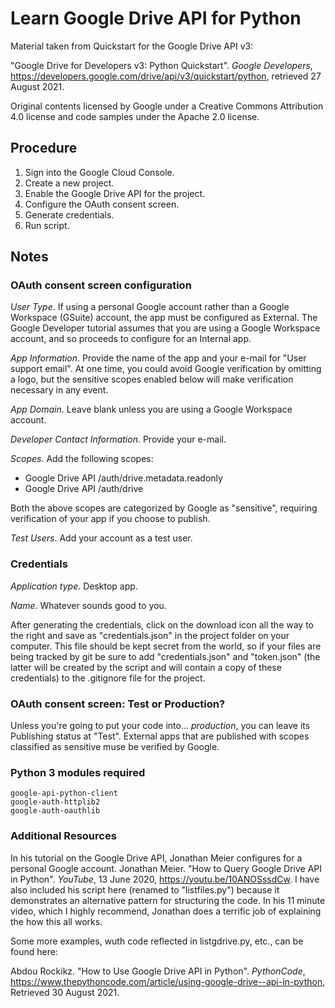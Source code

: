 # Learn Google Drive API for Python
Material taken from Quickstart for the Google Drive API v3:

"Google Drive for Developers v3: Python Quickstart". _Google Developers_, https://developers.google.com/drive/api/v3/quickstart/python, retrieved 27 August 2021.

Original contents licensed by Google under a Creative Commons Attribution
4.0 license and code samples under the Apache 2.0 license.

## Procedure

1. Sign into the Google Cloud Console.
2. Create a new project.
3. Enable the Google Drive API for the project.
4. Configure the OAuth consent screen.
5. Generate credentials.
6. Run script.

## Notes

### OAuth consent screen configuration

_User Type_. If using a personal Google account rather than a Google Workspace (GSuite) account, the app must be configured as External. The Google Developer tutorial assumes that you are using a Google Workspace account, and so proceeds to configure for an Internal app.

_App Information_. Provide the name of the app and your e-mail for "User support email". At one time, you could avoid Google verification by omitting a logo, but the sensitive scopes enabled below will make verification necessary in any event.

_App Domain_. Leave blank unless you are using a Google Workspace account.

_Developer Contact Information_. Provide your e-mail.

_Scopes_. Add the following scopes:
* Google Drive API /auth/drive.metadata.readonly
* Google Drive API /auth/drive

Both the above scopes are categorized by Google as "sensitive", requiring verification of your app if you choose to publish.

_Test Users_. Add your account as a test user.

### Credentials

_Application type_. Desktop app.

_Name_. Whatever sounds good to you.

After generating the credentials, click on the download icon all the way to the right and save as "credentials.json" in the project folder on your computer. This file should be kept secret from the world, so if your files are being tracked by git be sure to add "credentials.json" and "token.json" (the latter will be created by the script and will contain a copy of these credentials) to the .gitignore file for the project.

### OAuth consent screen: Test or Production?

Unless you're going to put your code into... _production_, you can leave its Publishing status at "Test". External apps that are published with scopes classified as sensitive muse be verified by Google.

### Python 3 modules required

```
google-api-python-client
google-auth-httplib2
google-auth-oauthlib
```

### Additional Resources

In his tutorial on the Google Drive API, Jonathan Meier configures for a personal Google account. Jonathan Meier. "How to Query Google Drive API in Python". _YouTube_, 13 June 2020, https://youtu.be/10ANOSssdCw. I have also included his script here (renamed to "listfiles.py") because it demonstrates an alternative pattern for structuring the code. In his 11 minute video, which I highly recommend, Jonathan does a terrific job of explaining the how this all works.

Some more examples, wuth code reflected in listgdrive.py, etc., can be found here:

Abdou Rockikz. "How to Use Google Drive API in Python". _PythonCode_, https://www.thepythoncode.com/article/using-google-drive--api-in-python, Retrieved 30 August 2021.
